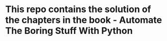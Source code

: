 # This repo contains the solution of the chapters in the book - Automate The Boring Stuff With Python
